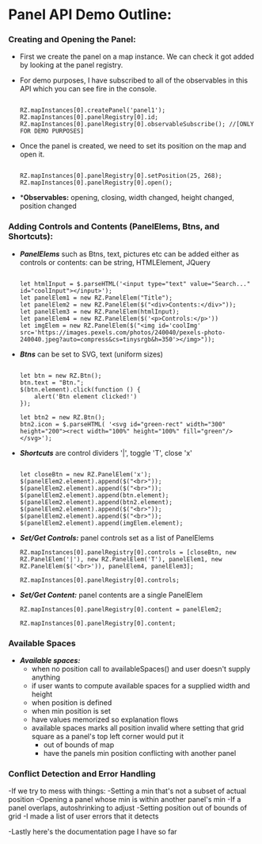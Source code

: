# Panel API Demo Outline:

### Creating and Opening the Panel:

- First we create the panel on a map instance. We can check it got added by looking at the panel registry.
- For demo purposes, I have subscribed to all of the observables in this API which you can see fire in the console.
    ```

    RZ.mapInstances[0].createPanel('panel1');
    RZ.mapInstances[0].panelRegistry[0].id;
    RZ.mapInstances[0].panelRegistry[0].observableSubscribe(); //[ONLY FOR DEMO PURPOSES]
    
    ```        

- Once the panel is created, we need to set its position on the map and open it. 
    ```

    RZ.mapInstances[0].panelRegistry[0].setPosition(25, 268);
    RZ.mapInstances[0].panelRegistry[0].open();

    ```

- ***Observables:** opening, closing, width changed, height changed, position changed

### Adding Controls and Contents (PanelElems, Btns, and Shortcuts):

- ***PanelElems*** such as Btns, text, pictures etc can be added either as controls or contents: 
    can be string, HTMLElement, JQuery<HTMLElement>
    

    ```

    let htmlInput = $.parseHTML('<input type="text" value="Search..." id="coolInput"></input>');
    let panelElem1 = new RZ.PanelElem("Title");
    let panelElem2 = new RZ.PanelElem($("<div>Contents:</div>"));
    let panelElem3 = new RZ.PanelElem(htmlInput);
    let panelElem4 = new RZ.PanelElem($('<p>Controls:</p>'))
    let imgElem = new RZ.PanelElem($("<img id='coolImg' src='https://images.pexels.com/photos/240040/pexels-photo-240040.jpeg?auto=compress&cs=tinysrgb&h=350'></img>"));

    ```
    
- ***Btns*** can be set to SVG, text (uniform sizes)

    ```

    let btn = new RZ.Btn();
    btn.text = "Btn.";
    $(btn.element).click(function () {
        alert('Btn element clicked!')
    });

    let btn2 = new RZ.Btn();
    btn2.icon = $.parseHTML( '<svg id="green-rect" width="300" height="200"><rect width="100%" height="100%" fill="green"/></svg>');

    ```

- ***Shortcuts*** are control dividers '|', toggle 'T', close 'x'

    ```

    let closeBtn = new RZ.PanelElem('x');
    $(panelElem2.element).append($("<br>"));
    $(panelElem2.element).append($("<br>"));
    $(panelElem2.element).append(btn.element);
    $(panelElem2.element).append(btn2.element);
    $(panelElem2.element).append($("<br>"));
    $(panelElem2.element).append($("<br>"));
    $(panelElem2.element).append(imgElem.element);

    ```


- ***Set/Get Controls:***  panel controls set as a list of PanelElems
    
    `RZ.mapInstances[0].panelRegistry[0].controls = [closeBtn, new RZ.PanelElem('|'), new RZ.PanelElem('T'), panelElem1, new RZ.PanelElem($('<br>')), panelElem4, panelElem3];`

    `RZ.mapInstances[0].panelRegistry[0].controls;`

- ***Set/Get Content:*** panel contents are a single PanelElem
    
    `RZ.mapInstances[0].panelRegistry[0].content = panelElem2;`

    `RZ.mapInstances[0].panelRegistry[0].content;`

### Available Spaces 

- ***Available spaces:*** 
    - when no position call to availableSpaces() and user doesn't supply anything
    - if user wants to compute available spaces for a supplied width and height
    - when position is defined 
    - when min position is set
    - have values memorized so explanation flows
    - available spaces marks all position invalid where setting that grid square as a panel's top left corner would put it 
        - out of bounds of map
        - have the panels min position conflicting with another panel

### Conflict Detection and Error Handling
-If we try to mess with things: 
    -Setting a min that's not a subset of actual position
    -Opening a panel whose min is within another panel's min
    -If a panel overlaps, autoshrinking to adjust
    -Setting position out of bounds of grid
    -I made a list of user errors that it detects

-Lastly here's the documentation page I have so far 